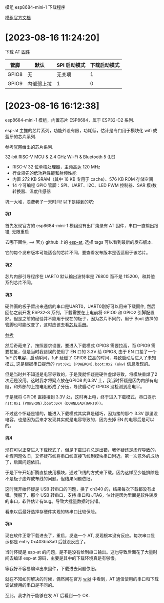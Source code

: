

模组 esp8684-mini-1 下载程序

[模组官方文档](https://www.espressif.com/sites/default/files/documentation/esp8684-mini-1_mini-1u_datasheet_cn.pdf)

# [2023-08-16 11:24:20]

下载 AT [固件](https://docs.espressif.com/projects/esp-at/zh_CN/release-v3.0.0.0/esp32c2/AT_Binary_Lists/ESP32-C2_AT_binaries.html)

| 管脚  | 默认       | SPI 启动模式 | 下载启动模式 |
| ----- | ---------- | ------------ | ------------ |
| GPIO8 | 无         | 无关项       | 1            |
| GPIO9 | 内部弱上拉 | 1            | 0            |

# [2023-08-16 16:12:38]

esp8684-mini-1 模组，内置芯片 ESP8684，属于 ESP32-C2 系列. 

esp-at 主推的芯片系列，功能外设有限，功耗低，估计是专门用于模块化 wifi 或蓝牙的芯片系列.

参考[官网](https://www.espressif.com.cn/zh-hans/products/socs)给出的芯片系列.

32-bit RISC-V MCU & 2.4 GHz Wi-Fi & Bluetooth 5 (LE)

* RISC-V 32 位单核处理器，主频高达 120 MHz
* 行业领先的低功耗性能和射频性能
* 内置 272 KB SRAM（其中 16 KB 专用于 cache）、576 KB ROM 存储空间
* 14 个可编程 GPIO 管脚：SPI、UART、I2C、LED PWM 控制器、SAR 模/数转换器、温度传感器

坑一大堆，浪费老子一天时间! 以下是碰到的坑:

#### 坑1

首先发现官方的 esp8684-mini-1 模组没有出厂烧录有 AT 固件，串口一直输出报错, 无限重启

去哪下固件, --> 官方 github 上的 [esp-at](https://github.com/espressif/esp-at/), 选择 tags 可以看到最新的发布版本.

它的每个发布版本可能适合的芯片不同，要查看发布版本是否适用于该芯片。

#### 坑2

芯片内部引导程序在 UART0 默认输出波特率是 76800 而不是 115200，和其他系列芯片不同。

#### 坑3

硬件画的板子留出来通信的串口是UART0，UART0刚好可以用来下载固件, 然后回忆之前开发 ESP32-S 系列，下载需要在上电前将 GPIO0 和 GPIO2 引脚配置好。但是之前的经验并不能用于现在的板子，因为芯片不同的，用于 Boot 选择的管脚也可能改变了，这时应该去看[芯片手册](https://www.espressif.com.cn/sites/default/files/documentation/esp8684_datasheet_cn.pdf)。

[参考](https://blog.csdn.net/qq_62361151/article/details/130102202)

然后奇葩来了，按照要求设置，要进入下载模式 GPIO8 需要拉高，而 GPIO9 需要拉低，但是当时我错误的使用了 EN 口的 3.3V 给 GPIO8, 由于 EN 口接了一个 1uF 的电容，启动瞬间，1uF 延缓了 GPIO8 拉高的时间，导致启动后进入了未知模式, 这是根据串口提示的 `rst:0x1 (POWERON),boot:0x2 (ukw)` 信息发现的。

但是当时并不知道是电容导致的，于是我就怀疑是硬件虚焊导致，将模块重焊了2次还是没用。这时我才将疑点放在GPIO8 的3.3V 上，我当时怀疑是因为内部有电阻，和外部的上拉电阻形成了分压，导致启动时 GPIO8 没检测到高电平。

于是我将 GPIO8 直接接到 3.3V 处，这时再上电，终于进入下载模式，串口提示 `rst:0x1 (POWERON),boot:0x4 (DOWNLOAD(UART0))`。

不过这个怀疑是错的，能进入下载模式其实算是碰巧，因为接的那个 3.3V 那里没电容。也是因为后来才发现其实就是电容导致的，因为去掉 EN 的电容后是可以的。

#### 坑4

现在可以正常进入下载模式了，但是下载过程总是出错，我怀疑还是虚焊导致的，补焊问题依旧，又怀疑布线将串口线直接飞线到模块串口附近。第一次意外的成功了，后面问题依旧。

于是下午开始折腾直接使用模块，通过飞线的方式来下载。因为这样至少能排除是不是板子虚焊或布线的问题。但结果问题依旧。

这时我开始怀疑是 USB 转串口的问题，换了 ch340 的，结果每次下载都没有出错。我服了，那个 USB 转串口，支持 串口和 JTAG，估计是因为里面是软件转发的串口，软件估计有bug。导致大批量数据时出错。

看来以后最好选择存硬件实现的转串口比较保险。

#### 坑5

现在软件正常下载进去了，重启，发送一个 AT, 发现根本没有反应。每次串口显示都是 entry 0x403bb8a0 后就没反应了。

当时怀疑是 esp-at 的问题，是不是没有给到串口输出。这也导致后面花了大量时间去编译 esp-at 源码，主要是其中的下载环境真是有够慢。

等我好不容易编译出来固件，下载进去问题依旧。

就在不知如何解决的时候，偶然间在官方 [wiki](https://docs.espressif.com/projects/esp-at/zh_CN/release-v3.0.0.0/esp32c2/AT_Binary_Lists/index.html) 中看到，AT 通信使用的串口和下载调试使用的串口是不同的。

至此，我才终于能够在发 AT 后看到一个 OK.
